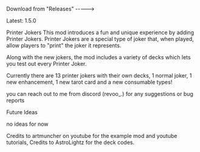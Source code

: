 Download from "Releases" ----->

Latest: 1.5.0

Printer Jokers
This mod introduces a fun and unique experience by adding Printer Jokers. Printer Jokers are a special type of joker that, when played, allow players to "print" the joker it represents.

Along with the new jokers, the mod includes a variety of decks which lets you test out every Printer Joker.

Currently there are 13 printer jokers with their own decks, 1 normal joker, 1 new enhancement, 1 new tarot card and a new consumable types!

you can reach out to me from discord (revoo_.) for any suggestions or bug reports

Future Ideas

no ideas for now


Credits to artmuncher on youtube for the example mod and youtube tutorials,
Credits to AstroLightz for the deck codes.

